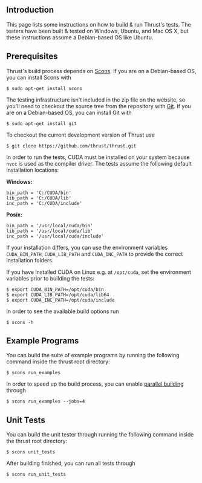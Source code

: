 Introduction
------------

This page lists some instructions on how to build & run Thrust's tests.  The testers have
been built & tested on Windows, Ubuntu, and Mac OS X, but these instructions assume a Debian-based OS like Ubuntu.


Prerequisites
------------

Thrust's build process depends on [Scons](http://www.scons.org ).  If you are on a
Debian-based OS, you can install Scons with 

    $ sudo apt-get install scons

The testing infrastructure isn't included in the zip file on the
website, so you'll need to checkout the source tree from the
repository with [Git](https://git-scm.com/).  If you are on a Debian-based OS, you can install Git with

    $ sudo apt-get install git

To checkout the current development version of Thrust use

    $ git clone https://github.com/thrust/thrust.git

In order to run the tests, CUDA must be installed on your system because `nvcc` is used as the compiler driver. The tests assume the following default installation locations:

**Windows:**

    bin_path = 'C:/CUDA/bin'
    lib_path = 'C:/CUDA/lib'
    inc_path = 'C:/CUDA/include'

**Posix:**

    bin_path = '/usr/local/cuda/bin'
    lib_path = '/usr/local/cuda/lib'
    inc_path = '/usr/local/cuda/include'

If your installation differs, you can use the environment variables `CUDA_BIN_PATH`, `CUDA_LIB_PATH` and `CUDA_INC_PATH` to provide the correct installation folders.

If you have installed CUDA on Linux e.g. at `/opt/cuda`, set the environment variables prior to building the tests:

    $ export CUDA_BIN_PATH=/opt/cuda/bin
    $ export CUDA_LIB_PATH=/opt/cuda/lib64
    $ export CUDA_INC_PATH=/opt/cuda/include

In order to see the available build options run 

    $ scons -h

Example Programs
----------------

You can build the suite of example programs by running the following command inside the thrust root directory:

    $ scons run_examples

In order to speed up the build process, you can enable [parallel building](http://www.scons.org/doc/production/HTML/scons-user.html#idp1416840244) through 
    
    $ scons run_examples --jobs=4

Unit Tests
------------

You can build the unit tester through running the following command inside the thrust root directory: 

    $ scons unit_tests

After building finished, you can run all tests through

    $ scons run_unit_tests